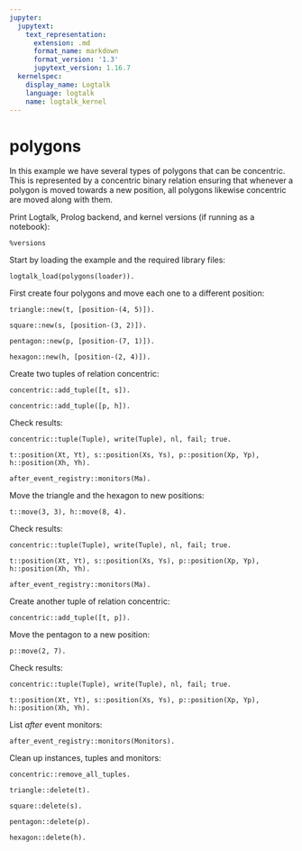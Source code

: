 ```yaml
---
jupyter:
  jupytext:
    text_representation:
      extension: .md
      format_name: markdown
      format_version: '1.3'
      jupytext_version: 1.16.7
  kernelspec:
    display_name: Logtalk
    language: logtalk
    name: logtalk_kernel
---
```


<!--
________________________________________________________________________

This file is part of Logtalk <https://logtalk.org/>  
SPDX-FileCopyrightText: 1998-2025 Paulo Moura <pmoura@logtalk.org>  
SPDX-License-Identifier: Apache-2.0

Licensed under the Apache License, Version 2.0 (the "License");
you may not use this file except in compliance with the License.
You may obtain a copy of the License at

    http://www.apache.org/licenses/LICENSE-2.0

Unless required by applicable law or agreed to in writing, software
distributed under the License is distributed on an "AS IS" BASIS,
WITHOUT WARRANTIES OR CONDITIONS OF ANY KIND, either express or implied.
See the License for the specific language governing permissions and
limitations under the License.
________________________________________________________________________
-->

# polygons

In this example we have several types of polygons that can be concentric.
This is represented by a concentric binary relation ensuring that whenever 
a polygon is moved towards a new position, all polygons likewise concentric 
are moved along with them.

Print Logtalk, Prolog backend, and kernel versions (if running as a notebook):

```logtalk
%versions
```

Start by loading the example and the required library files:

```logtalk
logtalk_load(polygons(loader)).
```

First create four polygons and move each one to a different position:

```logtalk
triangle::new(t, [position-(4, 5)]).
```

<!--
true.
-->

```logtalk
square::new(s, [position-(3, 2)]).
```

<!--
true.
-->

```logtalk
pentagon::new(p, [position-(7, 1)]).
```

<!--
true.
-->

```logtalk
hexagon::new(h, [position-(2, 4)]).
```

<!--
true.
-->

Create two tuples of relation concentric:

```logtalk
concentric::add_tuple([t, s]).
```

<!--
true.
-->

```logtalk
concentric::add_tuple([p, h]).
```

<!--
true.
-->

Check results:

```logtalk
concentric::tuple(Tuple), write(Tuple), nl, fail; true.
```

<!--
[t,s]
[p,h]

true.
-->

```logtalk
t::position(Xt, Yt), s::position(Xs, Ys), p::position(Xp, Yp), h::position(Xh, Yh).
```

<!--
Xh = 7, Yh = 1, Xp = 7, Xs = 4, Xt = 4, Yp = 1, Ys = 5, Yt = 5.
-->

```logtalk
after_event_registry::monitors(Ma).
```

<!--
Ma = [concentric].
-->

Move the triangle and the hexagon to new positions:

```logtalk
t::move(3, 3), h::move(8, 4).
```

<!--
true.
-->

Check results:

```logtalk
concentric::tuple(Tuple), write(Tuple), nl, fail; true.
```

<!--
[t,s]
[p,h]

true.
-->

```logtalk
t::position(Xt, Yt), s::position(Xs, Ys), p::position(Xp, Yp), h::position(Xh, Yh).
```

<!--
Xh = 8, Yh = 4, Xp = 8, Xs = 3, Xt = 3, Yp = 4, Ys = 3, Yt = 3.
-->

```logtalk
after_event_registry::monitors(Ma).
```

<!--
Ma = [concentric].
-->

Create another tuple of relation concentric:

```logtalk
concentric::add_tuple([t, p]).
```

<!--
true.
-->

Move the pentagon to a new position:

```logtalk
p::move(2, 7).
```

<!--
true.
-->

Check results:

```logtalk
concentric::tuple(Tuple), write(Tuple), nl, fail; true.
```

<!--
[t,s]
[p,h]
[t,p]

true.
-->

```logtalk
t::position(Xt, Yt), s::position(Xs, Ys), p::position(Xp, Yp), h::position(Xh, Yh).
```

<!--
Xh = 2, Yh = 7, Xp = 2, Xs = 2, Xt = 2, Yp = 7, Ys = 7, Yt = 7.
-->

List _after_ event monitors:

```logtalk
after_event_registry::monitors(Monitors).
```

<!--
Monitors = [concentric].
-->

Clean up instances, tuples and monitors:

```logtalk
concentric::remove_all_tuples.
```

<!--
true.
-->

```logtalk
triangle::delete(t).
```

<!--
true.
-->

```logtalk
square::delete(s).
```

<!--
true.
-->

```logtalk
pentagon::delete(p).
```

<!--
true.
-->

```logtalk
hexagon::delete(h).
```

<!--
true.
-->
